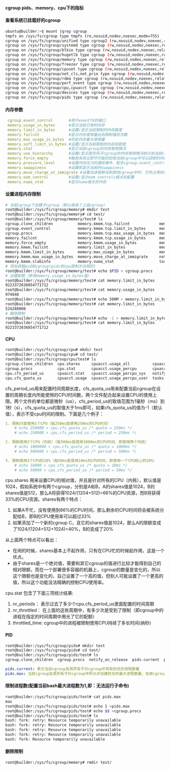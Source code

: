 #### cgroup pids、memory、cpu下的指标

#### 查看系统已挂载好的cgroup
```sh
ubuntu@builder:~$ mount |grep cgroup
tmpfs on /sys/fs/cgroup type tmpfs (ro,nosuid,nodev,noexec,mode=755)
cgroup on /sys/fs/cgroup/unified type cgroup2 (rw,nosuid,nodev,noexec,relatime)
cgroup on /sys/fs/cgroup/systemd type cgroup (rw,nosuid,nodev,noexec,relatime,xattr,name=systemd)
cgroup on /sys/fs/cgroup/blkio type cgroup (rw,nosuid,nodev,noexec,relatime,blkio)
cgroup on /sys/fs/cgroup/hugetlb type cgroup (rw,nosuid,nodev,noexec,relatime,hugetlb)
cgroup on /sys/fs/cgroup/memory type cgroup (rw,nosuid,nodev,noexec,relatime,memory)
cgroup on /sys/fs/cgroup/freezer type cgroup (rw,nosuid,nodev,noexec,relatime,freezer)
cgroup on /sys/fs/cgroup/cpuset type cgroup (rw,nosuid,nodev,noexec,relatime,cpuset)
cgroup on /sys/fs/cgroup/net_cls,net_prio type cgroup (rw,nosuid,nodev,noexec,relatime,net_cls,net_prio)
cgroup on /sys/fs/cgroup/rdma type cgroup (rw,nosuid,nodev,noexec,relatime,rdma)
cgroup on /sys/fs/cgroup/perf_event type cgroup (rw,nosuid,nodev,noexec,relatime,perf_event)
cgroup on /sys/fs/cgroup/cpu,cpuacct type cgroup (rw,nosuid,nodev,noexec,relatime,cpu,cpuacct)
cgroup on /sys/fs/cgroup/devices type cgroup (rw,nosuid,nodev,noexec,relatime,devices)
cgroup on /sys/fs/cgroup/pids type cgroup (rw,nosuid,nodev,noexec,relatime,pids)
```

#### 内存参数
```yml
 cgroup.event_control       #用于eventfd的接口
 memory.usage_in_bytes      #显示当前已用的内存
 memory.limit_in_bytes      #设置/显示当前限制的内存额度
 memory.failcnt             #显示内存使用量达到限制值的次数
 memory.max_usage_in_bytes  #历史内存最大使用量
 memory.soft_limit_in_bytes #设置/显示当前限制的内存软额度
 memory.stat                #显示当前cgroup的内存使用情况
 memory.use_hierarchy       #设置/显示是否将子cgroup的内存使用情况统计到当前cgroup里面
 memory.force_empty         #触发系统立即尽可能的回收当前cgroup中可以回收的内存
 memory.pressure_level      #设置内存压力的通知事件，配合cgroup.event_control一起使用
 memory.swappiness          #设置和显示当前的swappiness
 memory.move_charge_at_immigrate #设置当进程移动到其他cgroup中时，它所占用的内存是否也随着移动过去
 memory.oom_control         #设置/显示oom controls相关的配置
 memory.numa_stat           #显示numa相关的内存
```
#### 设置进程内存限制
```sh
# 当前cgroup下创建子cgroup（默认继承了上级cgroup）
root@builder:/sys/fs/cgroup/memory# mkdir test
root@builder:/sys/fs/cgroup/memory# cd test/
root@builder:/sys/fs/cgroup/memory/test# ls
cgroup.clone_children           memory.kmem.tcp.failcnt             memory.oom_control
cgroup.event_control            memory.kmem.tcp.limit_in_bytes      memory.pressure_level
cgroup.procs                    memory.kmem.tcp.max_usage_in_bytes  memory.soft_limit_in_bytes
memory.failcnt                  memory.kmem.tcp.usage_in_bytes      memory.stat
memory.force_empty              memory.kmem.usage_in_bytes          memory.swappiness
memory.kmem.failcnt             memory.limit_in_bytes               memory.usage_in_bytes
memory.kmem.limit_in_bytes      memory.max_usage_in_bytes           memory.use_hierarchy
memory.kmem.max_usage_in_bytes  memory.move_charge_at_immigrate     notify_on_release
memory.kmem.slabinfo            memory.numa_stat                    tasks
# 添加进程pid到cgroup(pids和cpu限制方法相同)
root@builder:/sys/fs/cgroup/memory/test# echo $PID > cgroup.procs
# 设置配额（修改memory.usage_in_bytes值）
root@builder:/sys/fs/cgroup/memory/test# cat memory.limit_in_bytes 
9223372036854771712
root@builder:/sys/fs/cgroup/memory/test# cat memory.usage_in_bytes 
974848
root@builder:/sys/fs/cgroup/memory/test# echo 500M > memory.limit_in_bytes 
root@builder:/sys/fs/cgroup/memory/test# cat memory.limit_in_bytes 
524288000
# 删除限制
root@builder:/sys/fs/cgroup/memory/test# echo -1 > memory.limit_in_bytes 
root@builder:/sys/fs/cgroup/memory/test# cat memory.limit_in_bytes 
9223372036854771712
```
#### CPU
```sh
root@builder:/sys/fs/cgroup/cpu# mkdir test 
root@builder:/sys/fs/cgroup/cpu# cd test/
root@builder:/sys/fs/cgroup/cpu/test# ls
cgroup.clone_children  cpu.shares     cpuacct.usage_all          cpuacct.usage_sys
cgroup.procs           cpu.stat       cpuacct.usage_percpu       cpuacct.usage_user
cpu.cfs_period_us      cpuacct.stat   cpuacct.usage_percpu_sys   notify_on_release
cpu.cfs_quota_us       cpuacct.usage  cpuacct.usage_percpu_user  tasks
```
cfs_period_us用来配置时间周期长度，cfs_quota_us用来配置当前cgroup在设置的周期长度内所能使用的CPU时间数，两个文件配合起来设置CPU的使用上限。两个文件的单位都是微秒（us），cfs_period_us的取值范围为1毫秒（ms）到1秒（s），cfs_quota_us的取值大于1ms即可，如果cfs_quota_us的值为-1（默认值），表示不受cpu时间的限制。下面是几个例子：
```yml
1. 限制只能使用1个CPU（每250ms能使用250ms的CPU时间）
    # echo 250000 > cpu.cfs_quota_us /* quota = 250ms */
    # echo 250000 > cpu.cfs_period_us /* period = 250ms */

2. 限制使用2个CPU（内核）（每500ms能使用1000ms的CPU时间，即使用两个内核）
    # echo 1000000 > cpu.cfs_quota_us /* quota = 1000ms */
    # echo 500000 > cpu.cfs_period_us /* period = 500ms */

3. 限制使用1个CPU的20%（每50ms能使用10ms的CPU时间，即使用一个CPU核心的20%）
    # echo 10000 > cpu.cfs_quota_us /* quota = 10ms */
    # echo 50000 > cpu.cfs_period_us /* period = 50ms */
```

cpu.shares 用来设置CPU的相对值，并且是针对所有的CPU（内核），默认值是1024，假如系统中有两个cgroup，分别是A和B，A的shares值是1024，B的shares值是512，那么A将获得1024/(1204+512)=66%的CPU资源，而B将获得33%的CPU资源。shares有两个特点：
1. 如果A不忙，没有使用到66%的CPU时间，那么剩余的CPU时间将会被系统分配给B，即B的CPU使用率可以超过33%
2. 如果添加了一个新的cgroup C，且它的shares值是1024，那么A的限额变成了1024/(1204+512+1024)=40%，B的变成了20%

从上面两个特点可以看出：
* 在闲的时候，shares基本上不起作用，只有在CPU忙的时候起作用，这是一个优点。
* 由于shares是一个绝对值，需要和其它cgroup的值进行比较才能得到自己的相对限额，而在一个部署很多容器的机器上，cgroup的数量是变化的，所以这个限额也是变化的，自己设置了一个高的值，但别人可能设置了一个更高的值，所以这个功能没法精确的控制CPU使用率。

cpu.stat 包含了下面三项统计结果:
1. nr_periods： 表示过去了多少个cpu.cfs_period_us里面配置的时间周期
2. nr_throttled： 在上面的这些周期中，有多少次是受到了限制（即cgroup中的进程在指定的时间周期中用光了它的配额）
3. throttled_time: cgroup中的进程被限制使用CPU持续了多长时间(纳秒)

#### PID
```sh
root@builder:/sys/fs/cgroup/pids# mkdir test
root@builder:/sys/fs/cgroup/pids# cd test/
root@builder:/sys/fs/cgroup/pids/test# ls
cgroup.clone_children  cgroup.procs  notify_on_release  pids.current  pids.events  pids.max  tasks
```
```yml
pids.current: 表示当前cgroup及其所有子孙cgroup中现有的总的进程数量
pids.max: 当前cgroup及其所有子孙cgroup中所允许创建的总的最大进程数量，在根cgroup下没有这个文件，因为我们没有必要限制整个系统所能创建的进程数量。
```
#### 限制进程数(配置当前bash最大进程数为1,即：无法运行子命令)
```sh
root@builder:/sys/fs/cgroup/pids/test# cat pids.max 
max
root@builder:/sys/fs/cgroup/pids/test# echo 1 >pids.max 
root@builder:/sys/fs/cgroup/pids/test# echo $$ >cgroup.procs
root@builder:/sys/fs/cgroup/pids/test# ls
bash: fork: retry: Resource temporarily unavailable
bash: fork: retry: Resource temporarily unavailable
bash: fork: retry: Resource temporarily unavailable
bash: fork: retry: Resource temporarily unavailable
bash: fork: Resource temporarily unavailable
```

#### 删除限制
```sh
root@builder:/sys/fs/cgroup/memory# rmdir test/
```